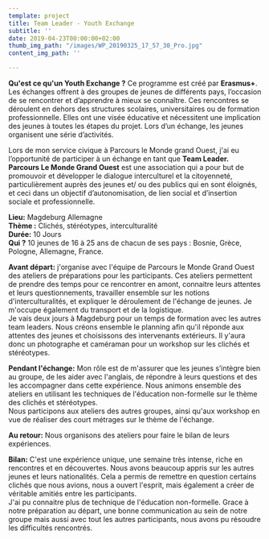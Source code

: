 ```yaml
---
template: project
title: Team Leader - Youth Exchange
subtitle: ''
date: 2019-04-23T00:00:00+02:00
thumb_img_path: "/images/WP_20190325_17_57_30_Pro.jpg"
content_img_path: ''

---
```

**Qu'est ce qu'un Youth Exchange ?** Ce programme est créé par **Erasmus+**. Les échanges offrent à des groupes de jeunes de différents pays, l’occasion de se rencontrer et d’apprendre à mieux se connaître. Ces rencontres se déroulent en dehors des structures scolaires, universitaires ou de formation professionnelle. Elles ont une visée éducative et nécessitent une implication des jeunes à toutes les étapes du projet. Lors d’un échange, les jeunes organisent une série d’activités.  
  
Lors de mon service civique à Parcours le Monde grand Ouest, j'ai eu l’opportunité de participer à un échange en tant que **Team Leader.**   
**Parcours Le Monde Grand Ouest**  est une association qui a pour but de promouvoir et développer le dialogue interculturel et la citoyenneté, particulièrement auprès des jeunes et/ ou des publics qui en sont éloignés, et ceci dans un objectif d’autonomisation, de lien social et d’insertion sociale et professionnelle.

**Lieu:** Magdeburg Allemagne  
**Thème :** Clichés, stéréotypes, interculturalité  
**Durée:** 10 Jours  
**Qui ?** 10 jeunes de 16 à 25 ans de chacun de ses pays : Bosnie, Grèce, Pologne, Allemagne, France.

**Avant départ:** j'organise avec l'équipe de Parcours le Monde Grand Ouest des ateliers de préparations pour les participants. Ces ateliers permettent de prendre des temps pour ce rencontrer en amont, connaitre leurs attentes et leurs questionnements, travailler ensemble sur les notions d'interculturalités, et expliquer le déroulement de l'échange de jeunes. Je m'occupe également du transport et de la logistique.  
Je vais deux jours à Magdeburg pour un temps de formation avec les autres team leaders. Nous créons ensemble le planning afin qu'il réponde aux attentes des jeunes et choisissons des intervenants extérieurs. Il y'aura donc un photographe et caméraman pour un workshop sur les clichés et stéréotypes.   
  
**Pendant l'échange:** Mon rôle est de m'assurer que les jeunes s’intègre bien au groupe, de les aider avec l'anglais, de répondre à leurs questions et des les accompagner dans cette expérience. Nous animons ensemble des ateliers en utilisant les techniques de l'éducation non-formelle sur le thème des clichés et stéréotypes.   
Nous participons aux ateliers des autres groupes, ainsi qu'aux workshop en vue de réaliser des court métrages sur le thème de l'échange.   
  
**Au retour:** Nous organisons des ateliers pour faire le bilan de leurs expériences.   
  
**Bilan:** C'est une expérience unique, une semaine très intense, riche en rencontres et en découvertes. Nous avons beaucoup appris sur les autres jeunes et leurs nationalités. Cela a permis de remettre en question certains clichés que nous avions, nous a ouvert l'esprit, mais également a créer de véritable amitiés entre les participants.   
J'ai pu connaitre plus de technique de l'éducation non-formelle. Grace à notre préparation au départ, une bonne communication au sein de notre groupe mais aussi avec tout les autres participants, nous avons pu résoudre les difficultés rencontrés. 